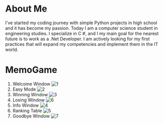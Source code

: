 # About Me
I've started my coding journey with simple Python projects in high school and it has become my passion. Today I am a computer science student in engineering studies. I specialize in C #, and I my main goal for the nearest future is to work as a .Net Developer. I am actively looking for my first practices that will expand my competencies and implement them in the IT world. 

# MemoGame
1. Welcome Window
![1](https://user-images.githubusercontent.com/62801668/157441018-b0bfa390-60b8-45d5-86fc-c4066c14bb0b.png)
2. Easy Mode
![2](https://user-images.githubusercontent.com/62801668/157440795-1297013d-1530-47a0-b58f-b174ecc882cf.png)
3. Winning Window
![3](https://user-images.githubusercontent.com/62801668/157440799-c99d29dd-1247-4ca9-b1f6-d0d226850405.png)
4. Losing Window
![6](https://user-images.githubusercontent.com/62801668/157441398-da236c46-8b8a-4614-b30b-77e37904045d.png)
5. Info Window
![4](https://user-images.githubusercontent.com/62801668/157440802-268b0fd6-1394-4cb1-bb53-a49ce45fab17.png)
6. Ranking Table
![5](https://user-images.githubusercontent.com/62801668/157440804-74d379df-58c0-49ae-99ab-072981c64b5c.png)
7. Goodbye Window
![7](https://user-images.githubusercontent.com/62801668/157442068-d956e5f7-e583-473d-89d7-aa8111c569e1.png)
